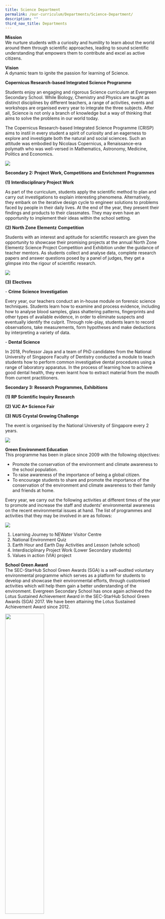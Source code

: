 ```yaml
---
title: Science Department
permalink: /our-curriculum/Departments/Science-Department/
description: ""
third_nav_title: Departments
---
```

**Mission**  
We nurture students with a curiosity and humility to learn about the world around them through scientific approaches, leading to sound scientific understanding that empowers them to contribute and excel as active citizens.

**Vision**  
A dynamic team to ignite the passion for learning of Science.

**Copernicus Research-based Integrated Science Programme**

Students enjoy an engaging and rigorous Science curriculum at Evergreen Secondary School. While Biology, Chemistry and Physics are taught as distinct disciplines by different teachers, a range of activities, events and workshops are organised every year to integrate the three subjects. After all, Science is not only a branch of knowledge but a way of thinking that aims to solve the problems in our world today.

The Copernicus Research-based Integrated Science Programme (CRISP) aims to instil in every student a spirit of curiosity and an eagerness to explore and investigate both the natural and social sciences. Such an attitude was embodied by Nicolaus Copernicus, a Renaissance-era polymath who was well-versed in Mathematics, Astronomy, Medicine, Politics and Economics.

![](/images/Our%20Curriculum/Departments/Science%20Department/S1.png)

**Secondary 2: Project Work, Competitions and Enrichment**&nbsp;**Programmes**

**(1) Interdisciplinary Project Work**

As part of the curriculum, students apply the scientific method to plan and carry out investigations to explain interesting phenomena. Alternatively, they embark on the iterative design cycle to engineer solutions to problems faced by people in their daily lives. At the end of the year, they present their findings and products to their classmates. They may even have an opportunity to implement their ideas within the school setting.

**(2) North Zone**&nbsp;**Elementz**&nbsp;**Competition**

Students with an interest and aptitude for scientific research are given the opportunity to showcase their promising projects at the annual North Zone Elementz Science Project Competition and Exhibition under the guidance of teacher mentors. As students collect and analyse data, complete research papers and answer questions posed by a panel of judges, they get a glimpse into the rigour of scientific research.

![](/images/Our%20Curriculum/Departments/Science%20Department/S2.png)


**(3)**&nbsp;**Electives**

\-&nbsp;**Crime**&nbsp;**Science**&nbsp;**Investigation**

Every year, our teachers conduct an in-house module on forensic science techniques. Students learn how to examine and process evidence, including how to analyse blood samples, glass shattering patterns, fingerprints and other types of available evidence, in order to eliminate suspects and eventually identify the culprit. Through role-play, students learn to record observations, take measurements, form hypotheses and make deductions by interpreting a variety of data.

\-&nbsp;**Dental Science**

In 2018, Professor Jaya and a team of PhD candidates from the National University of Singapore Faculty of Dentistry conducted a module to teach students how to perform common investigative dental procedures using a range of laboratory apparatus. In the process of learning how to achieve good dental health, they even learnt how to extract material from the mouth from current practitioners.

**Secondary 3: Research Programmes, Exhibitions**

**(1) RP Scientific Inquiry Research**

**(2) VJC A\* Science Fair**

**(3) NUS Crystal Growing Challenge**

The event is organised by the National University of Singapore every 2 years.

![](/images/Our%20Curriculum/Departments/Science%20Department/S3.png)


**Green Environment Education**  
This programme has been in place since 2009 with the following objectives:

*   Promote the conservation of the environment and climate awareness to the&nbsp;school population.
*   To raise awareness of the importance of being a global citizen.
*   To encourage students to share and promote the importance of the conservation of the environment and climate awareness to their family and friends at home.

Every year, we carry out the following activities at different times of the year to promote and increase the staff and students’ environmental awareness on the recent environmental issues at hand. The list of programmes and activities that they may be involved in are as follows:

![](/images/Our%20Curriculum/Departments/Science%20Department/S4.png)


1.  Learning Journey to NEWater Visitor Centre
2.  National Environment Quiz
3.  Earth Hour and Earth Day Activities and Lesson (whole school)
4.  Interdisciplinary Project Work (Lower Secondary students)
5.  Values in action (VIA) project

**School Green Award**  
The SEC-StarHub School Green Awards (SGA) is a self-audited voluntary environmental programme which serves as a platform for students to develop and showcase their environmental efforts, through customised activities which will help them gain a better understanding of the environment. Evergreen Secondary School has once again achieved the Lotus Sustained Achievement Award in the SEC-StarHub School Green Awards (SGA) 2017. We have been attaining the Lotus Sustained Achievement Award since 2012.

<img style="width:50%;height:50%" src="/images/Our%20Curriculum/Departments/Science%20Department/S5.jpg">


**National Environment Quiz**  
Every year, three of our Lower Secondary students take part in the National Environment Quiz organised by Nan Hua High School. The quiz aims to increase awareness of environmental issues amongst students.

<img style="width:70%;height:50%" src="/images/Our%20Curriculum/Departments/Science%20Department/S6.png">


Participants for National Environment Quiz

**Earth Hour**  
On the week of Earth Hour, students were also encouraged to switch off their lights for one hour to support energy conservation.

<img style="width:70%;height:50%" src="/images/Our%20Curriculum/Departments/Science%20Department/S7.png">


Students making announcement about Earth Hour

**Earth Day**  
Lessons on reducing the carbon footprint were planned during Home Period and the importance of reducing the use of plastics was also emphasised. On one of the days, an exhibition was held at the Notice Board Area to raise awareness of the ways the students can help to conserve the environment. There were also games for students to try out during their recesses.

<img style="width:100%;height:50%" src="/images/Our%20Curriculum/Departments/Science%20Department/S8.png">